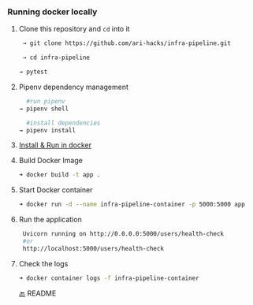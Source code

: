 ### Running docker locally 

1. Clone this repository and `cd` into it 
   ```BASH
    → git clone https://github.com/ari-hacks/infra-pipeline.git

    → cd infra-pipeline
    ```

    ```BASH 
    → pytest
    ```
2. Pipenv dependency management 
   
    ```BASH
      #run pipenv 
    → pipenv shell
    ```
    ```BASH
      #install dependencies  
    → pipenv install
    ```
3. [Install & Run in docker](https://hub.docker.com/) 
4. Build Docker Image 
    ```bash
    ➜ docker build -t app .
    ```
5. Start Docker container 
    ```bash
    ➜ docker run -d --name infra-pipeline-container -p 5000:5000 app
    ```
6. Run the application
   ```bash 
    Uvicorn running on http://0.0.0.0:5000/users/health-check 
    #or 
    http://localhost:5000/users/health-check
   ```
7. Check the logs 
   ```bash 
   ➜ docker container logs -f infra-pipeline-container
   ```

    [🔙](/) README